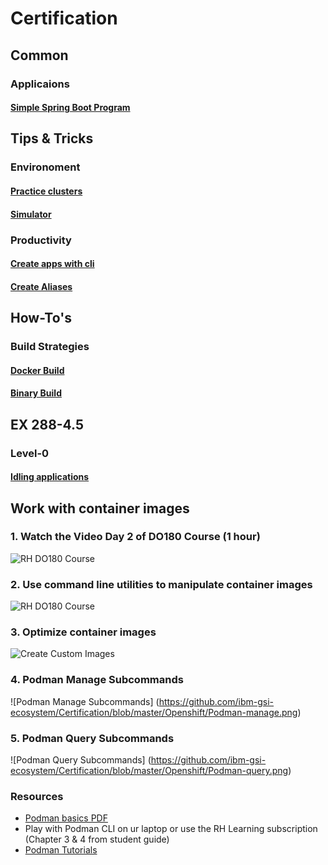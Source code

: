 # Certification

## Common

### Applicaions
#### [Simple Spring Boot Program](https://github.com/ibm-gsi-ecosystem/Certification/tree/master/Openshift/apps/Simple-SpringBoot-App)

## Tips & Tricks

### Environoment
#### [Practice clusters](https://github.com/ibm-gsi-ecosystem/Certification/blob/master/Openshift/Tips%20%26%20Tricks.md#practice-clusters-this-recoommendation--is-just-for-certification-purposes) 
#### [Simulator](https://github.com/ibm-gsi-ecosystem/Certification/tree/master/Openshift/practice-environoment)

### Productivity
#### [Create apps with cli](https://github.com/ibm-gsi-ecosystem/Certification/blob/master/Openshift/Tips%20%26%20Tricks.md#how-to-create-deployments-jobs--pods)
#### [Create Aliases](https://github.com/ibm-gsi-ecosystem/Certification/blob/master/Openshift/Tips%20%26%20Tricks.md#minimize-typing-by-creating-alises-for-commonly-used-commands)

## How-To's

### Build Strategies

#### [Docker Build](https://github.com/ibm-gsi-ecosystem/Certification/blob/master/Openshift/build-strategies/build.md#docker-build)
#### [Binary Build](https://github.com/ibm-gsi-ecosystem/Certification/blob/master/Openshift/build-strategies/build.md#binary-build)

## EX 288-4.5

### Level-0
#### [Idling applications](https://github.com/ibm-gsi-ecosystem/Certification/blob/master/Openshift/EX288-4.5/Level-0/Idling_Applications.md)

## Work with container images

 ### 1. Watch the Video Day 2 of DO180 Course (1 hour)
 
 ![RH DO180 Course](https://github.com/ibm-gsi-ecosystem/Certification/blob/master/Openshift/Course.png)

### 2. Use command line utilities to manipulate container images

 ![RH DO180 Course](https://github.com/ibm-gsi-ecosystem/Certification/blob/master/Openshift/Manage.png)

### 3. Optimize container images

 ![Create Custom Images](https://github.com/ibm-gsi-ecosystem/Certification/blob/master/Openshift/Create.png)
 
### 4. Podman Manage Subcommands

![Podman Manage Subcommands] (https://github.com/ibm-gsi-ecosystem/Certification/blob/master/Openshift/Podman-manage.png)

 
### 5. Podman Query Subcommands

![Podman Query Subcommands] (https://github.com/ibm-gsi-ecosystem/Certification/blob/master/Openshift/Podman-query.png)

### Resources

 - [Podman basics PDF](https://github.com/ibm-gsi-ecosystem/Certification/blob/master/Openshift/podman_basics.pdf)
 - Play with Podman CLI on ur laptop or use the RH Learning subscription (Chapter 3 & 4 from student guide) 
 - [Podman Tutorials](https://access.redhat.com/documentation/en-us/red_hat_enterprise_linux/8/html/building_running_and_managing_containers/container-command-line-reference_building-running-and-managing-containers)


 
